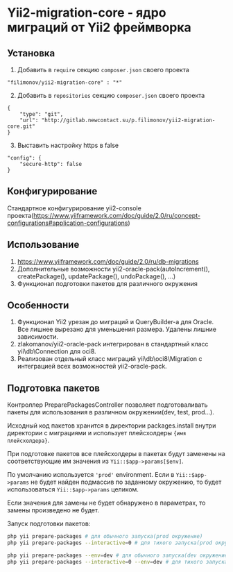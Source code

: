 Yii2-migration-core - ядро миграций от Yii2 фреймворка
=============================

Установка
------------
1.  Добавить в `require` секцию `composer.json` своего проекта
```
"filimonov/yii2-migration-core" : "*"
```
2. Добавить в `repositories` секцию `composer.json` своего проекта
```
{
    "type": "git",
    "url": "http://gitlab.newcontact.su/p.filimonov/yii2-migration-core.git"
}
```
3. Выставить настройку https в false
```
"config": {
    "secure-http": false
}
```
Конфигурирование
------------------
Стандартное конфигурирование yii2-console проекта(https://www.yiiframework.com/doc/guide/2.0/ru/concept-configurations#application-configurations)

Использование
---------------
1. https://www.yiiframework.com/doc/guide/2.0/ru/db-migrations
2. Дополнительные возможности yii2-oracle-pack(autoIncrement(), createPackage(), updatePackage(), undoPackage(), ...)
3. Функционал подготовки пакетов для различного окружения

Особенности
---------------
1. Функционал Yii2 урезан до миграций и QueryBuilder-а для Oracle. Все лишнее вырезано для уменьшения размера. Удалены лишние 
зависимости.
2. zlakomanov/yii2-oracle-pack интегрирован в стандартный класс yii\db\Connection для oci8.
3. Реализован отдельный класс миграций yii\db\oci8\Migration с интеграцией всех возможностей yii2-oracle-pack.

Подготовка пакетов
---------------------
Контроллер PreparePackagesController позволяет подготоваливать пакеты для использования в различном окружении(dev, test, prod...).

Исходный код пакетов хранится в директории packages.install внутри директории c миграциями и использует плейсхолдеры ``{имя плейсхолдера}``.
 
При подготовке пакетов все плейсхолдеры в пакетах будут заменены на соответствующие им значения из ``Yii::$app->params[$env]``.

По умолчанию используется ``'prod'`` environment. Если в ``Yii::$app->params`` не будет найден подмассив по заданному окружению,
то будет использоваться ``Yii::$app->params`` целиком.
  
Если значения для замены не будет обнаружено в параметрах, то замены произведено не будет.

Запуск подготовки пакетов:
```bash
php yii prepare-packages # для обычного запуска(prod окружение)
php yii prepare-packages --interactive=0 # для тихого запуска(prod окружение)

php yii prepare-packages --env=dev # для обычного запуска(dev окружение)
php yii prepare-packages --interactive=0 --env=dev # для тихого запуска(dev окружение)
```
